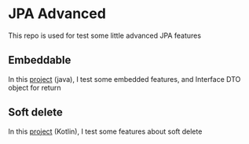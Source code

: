 # JPA Advanced

This repo is used for test some little advanced JPA features

## Embeddable

In this [project](embeddable-jpa) (java), I test some embedded features, and Interface DTO object for return

## Soft delete

In this [project](softdelete-jpa) (Kotlin), I test some features about soft delete


